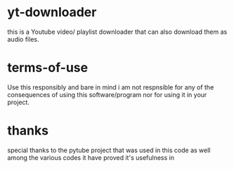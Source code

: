 # yt-downloader
this is a Youtube video/ playlist downloader that can also download them as audio files.
# terms-of-use
Use this responsibly and bare in mind i am not respnsible for any of the consequences of using this software/program nor for using it in your project.
# thanks
special thanks to the pytube project that was used in this code as well among the various codes it have proved it's usefulness in

